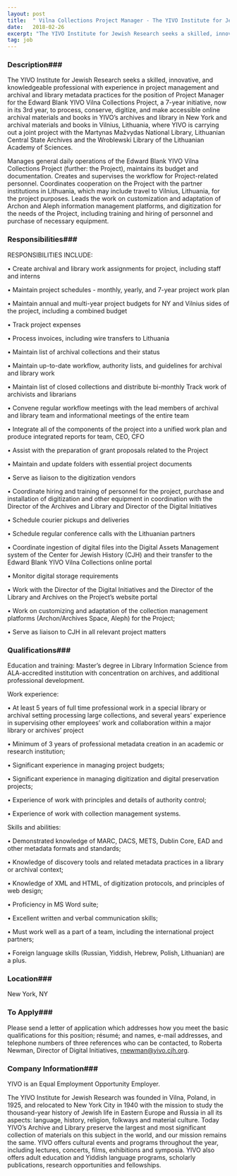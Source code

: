 ```yaml
---
layout: post
title:  " Vilna Collections Project Manager - The YIVO Institute for Jewish Research"
date:   2018-02-26
excerpt: "The YIVO Institute for Jewish Research seeks a skilled, innovative, and knowledgeable professional with experience in project management and archival and library metadata practices for the position of Project Manager for the Edward Blank YIVO Vilna Collections Project, a 7-year initiative, now in its 3rd year, to process, conserve, digitize,..."
tag: job
---
```


### Description###

The YIVO Institute for Jewish Research seeks a skilled, innovative, and knowledgeable professional with experience in project management and archival and library metadata practices for the position of Project Manager for the Edward Blank YIVO Vilna Collections Project, a 7-year initiative, now in its 3rd year, to process, conserve, digitize, and make accessible online archival materials and books in YIVO’s archives and library in New York and archival materials and books in Vilnius, Lithuania, where YIVO is carrying out a joint project with the Martynas Mažvydas National Library, Lithuanian Central State Archives and the Wroblewski Library of the Lithuanian Academy of Sciences. 

Manages general daily operations of the Edward Blank YIVO Vilna Collections Project (further: the Project), maintains its budget and documentation. Creates and supervises the workflow for Project-related personnel. Coordinates cooperation on the Project with the partner institutions in Lithuania, which may include travel to Vilnius, Lithuania, for the project purposes. Leads the work on customization and adaptation of Archon and Aleph information management platforms, and digitization for the needs of the Project, including training and hiring of personnel and purchase of necessary equipment. 



### Responsibilities###

RESPONSIBILITIES INCLUDE:


• 	Create archival and library work assignments for project, including staff and interns 

• 	Maintain project schedules - monthly, yearly, and 7-year project work plan

• 	Maintain annual and multi-year project budgets for NY and Vilnius sides of the project, including a combined budget

• 	Track project expenses

• 	Process invoices, including wire transfers to Lithuania

• 	Maintain list of archival collections and their status

• 	Maintain up-to-date workflow, authority lists, and guidelines for archival and library work 

• 	Maintain list of closed collections and distribute bi-monthly Track work of archivists and librarians 

• 	Convene regular workflow meetings with the  lead members of archival and library team and informational meetings of the entire team

• 	Integrate all of the components of the project into a unified work plan and produce integrated reports for team, CEO, CFO 

• 	Assist with the preparation of grant proposals related to the Project

• 	Maintain and update folders with essential project documents

• 	Serve as liaison to the digitization vendors

• 	Coordinate  hiring and training of personnel for the project, purchase and installation of digitization and other equipment in coordination with the Director of the Archives and Library and Director of the Digital Initiatives

• 	Schedule courier pickups and deliveries

• 	Schedule regular conference calls with the Lithuanian partners


• 	Coordinate ingestion of digital files into the Digital Assets Management system of the Center for Jewish History (CJH) and their transfer to the Edward Blank YIVO Vilna Collections online portal

• 	Monitor digital storage requirements


• 	Work with the Director of the Digital Initiatives and the Director of the Library and Archives on the Project’s website portal 

• 	Work on customizing and adaptation of the collection management platforms (Archon/Archives Space, Aleph) for the Project;

• 	Serve as liaison to CJH in all relevant project matters



### Qualifications###

Education and training: 
Master’s degree in Library Information Science from ALA-accredited institution with concentration on archives, and additional professional development.

Work experience: 

•  At least 5 years of full time professional work in a special library or archival setting processing large collections, and several years’ experience in supervising other employees’ work and collaboration within a major library or archives’ project

•  Minimum of 3 years of professional metadata creation in an academic or research institution;

•  Significant experience in managing project budgets;

•  Significant experience in managing digitization and digital preservation projects;

•  Experience of work with principles and details of authority control;

•  Experience of work with collection management systems.

Skills and abilities:

•  Demonstrated knowledge of MARC, DACS, METS, Dublin Core, EAD and other metadata formats and standards; 

•  Knowledge of discovery tools and related metadata practices in a library or archival context;

•  Knowledge of XML and HTML, of digitization protocols, and principles of web design;

•  Proficiency in MS Word suite; 

•  Excellent written and verbal communication skills;

•  Must work well as a part of a team, including the international project partners;

•  Foreign language skills (Russian, Yiddish, Hebrew, Polish, Lithuanian) are a plus.





### Location###

New York, NY




### To Apply###

Please send a letter of application which addresses how you meet the basic qualifications for this position; résumé; and names, e-mail addresses, and telephone numbers of three references who can be contacted, to Roberta Newman, Director of Digital Initiatives, rnewman@yivo.cjh.org. 


### Company Information###

YIVO is an Equal Employment Opportunity Employer.

The YIVO Institute for Jewish Research was founded in Vilna, Poland, in 1925, and relocated to New York City in 1940 with the mission to study the thousand-year history of Jewish life in Eastern Europe and Russia in all its aspects: language, history, religion, folkways and material culture. Today YIVO’s Archive and Library preserve the largest and most significant collection of materials on this subject in the world, and our mission remains the same. YIVO offers cultural events and programs throughout the year, including lectures, concerts, films, exhibitions and symposia. YIVO also offers adult education and Yiddish language programs, scholarly publications, research opportunities and fellowships.




